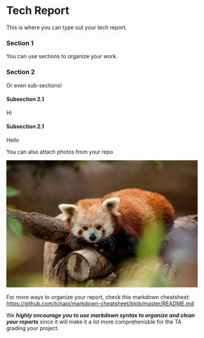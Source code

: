 # Tech Report
This is where you can type out your tech report.

### Section 1 ###
You can use sections to organize your work.

### Section 2 ###
Or even sub-sections!

#### Subsection 2.1 ####
Hi

#### Subsection 2.1 ####
Hello

You can also attach photos from your repo

![Happy Panda](../visualizations/figure_1.jpg)

For more ways to organize your report, check this markdown cheatsheet: https://github.com/tchapi/markdown-cheatsheet/blob/master/README.md

We ***highly encourage you to use markdown syntax to organize and clean your reports*** since it will make it a lot more comprehenisble for the TA grading your project.